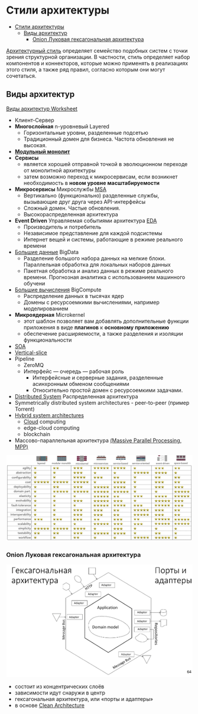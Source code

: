 # Стили архитектуры

- [Стили архитектуры](#стили-архитектуры)
  - [Виды архитектур](#виды-архитектур)
    - [Onion Луковая гексагональная архитектура](#onion-луковая-гексагональная-архитектура)

[Архитектурный стиль](https://docs.microsoft.com/ru-ru/azure/architecture/guide/architecture-styles/) определяет семейство подобных систем с точки зрения структурной организации. В частности, стиль определяет набор компонентов и коннекторов, которые можно применять в реализациях этого стиля, а также ряд правил, согласно которым они могут сочетаться.

## Виды архитектур

[Виды архитектур Worksheet](https://www.developertoarchitect.com/downloads/worksheets.html)

- Клиент-Сервер
- __Многослойная__ n-уровневый Layered
  - Горизонтальные уровни, разделенные подсетью
  - Традиционный домен для бизнеса. Частота обновления не высокая.
- [__Модульный монолит__](style/monolit.md)
- __Сервисы__
  - является хорошей отправной точкой в ​​эволюционном переходе от монолитной архитектуры
  - затем возможно переход к микросервисам, если возникнет необходимость в __новом уровне масштабируемости__
- __Микросервисы__ Микрослужбы [MSA](style/msa.md)
  - Вертикально (функционально) разделенные службы, вызывающие друг друга через API-интерфейсы
  - Сложный домен. Частые обновления.
  - Высокораспределенная архитектура
- __Event Driven__ Управляемая событиями архитектура [EDA](style/eda.md)
  - Производитель и потребитель
  - Независимое представление для каждой подсистемы
  - Интернет вещей и системы, работающие в режиме реального времени
- [Большие данные](style/bigdata.md) BigData
  - Разделение большого набора данных на мелкие блоки. Параллельная обработка для локальных наборов данных
  - Пакетная обработка и анализ данных в режиме реального времени. Прогнозная аналитика с использованием машинного обучени
- [Большие вычисления](https://docs.microsoft.com/ru-ru/azure/architecture/guide/architecture-styles/big-compute) BigCompute
  - Распределение данных в тысячах ядер
  - Домены с ресурсоемкими вычислениями, например моделированием
- __Микроядерная__ Microkernel
  - этот шаблон позволяет вам добавлять дополнительные функции приложения в виде __плагинов__ к __основному приложению__
  - обеспечение расширяемости, а также разделения и изоляции функциональности
- [SOA](style/soa.md)
- [Vertical-slice](https://headspring.com/2019/11/05/why-vertical-slice-architecture-is-better/)
- Pipeline
  - ZeroMQ
  - Интерфейс — очередь — рабочая роль
    - Интерфейсные и серверные задания, разделенные асинхронным обменом сообщениями
    - Относительно простой домен с ресурсоемкими задачами.
- [Distributed System](style/dsa.md) Распределенная архитектура
- Symmetrically distributed system architectures - peer-to-peer (пример Torrent)
- [Hybrid system architectures](https://apolomodov.medium.com/coa-distributed-systems-4th-ed-2-architecture-af563b2332bd)
  - [Cloud](style/cloud.md) computing
  - edge-cloud computing
  - blockchain
- Массово-параллельная архитектура [(Massive Parallel Processing, MPP)](style/mpp.md)

![Стили-НФТ Марк Ричардс](../img/arch/arch_style-ility.jpg)

### Onion Луковая гексагональная архитектура

![onion](../img/arch/onionarch.png)

- состоит из концентрических слоёв
- зависимости идут снаружи в центр
- гексагональная архитектура, или «порты и адаптеры»
- в основе [Clean Architecture](pattern/system.design/clean.architecture.md)
